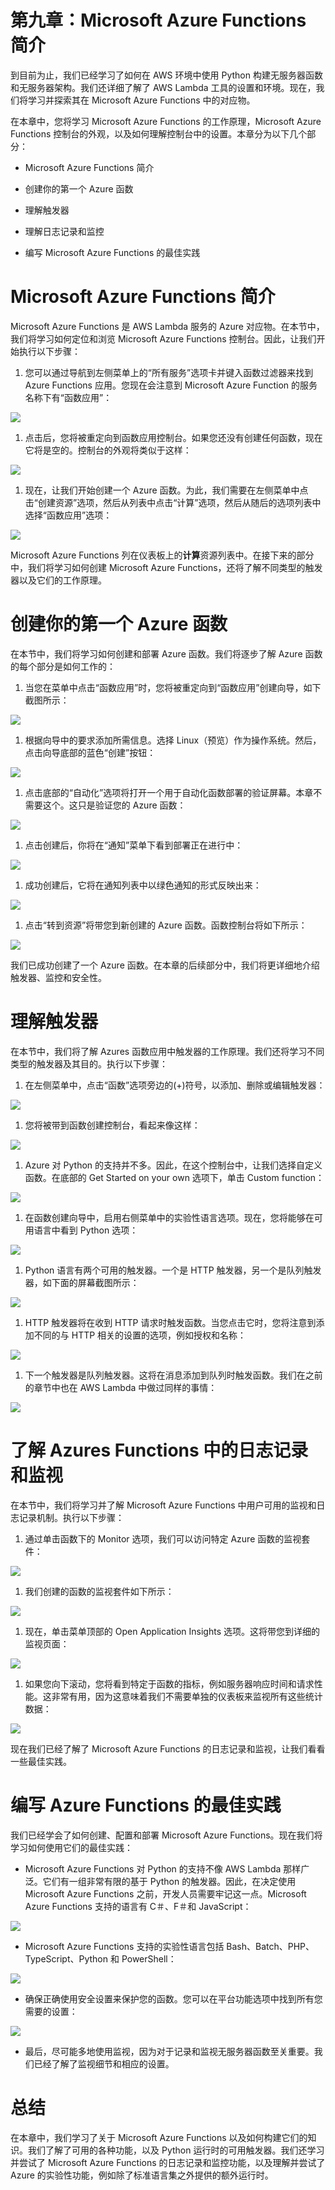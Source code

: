 # 第九章：Microsoft Azure Functions 简介

到目前为止，我们已经学习了如何在 AWS 环境中使用 Python 构建无服务器函数和无服务器架构。我们还详细了解了 AWS Lambda 工具的设置和环境。现在，我们将学习并探索其在 Microsoft Azure Functions 中的对应物。

在本章中，您将学习 Microsoft Azure Functions 的工作原理，Microsoft Azure Functions 控制台的外观，以及如何理解控制台中的设置。本章分为以下几个部分：

+   Microsoft Azure Functions 简介

+   创建你的第一个 Azure 函数

+   理解触发器

+   理解日志记录和监控

+   编写 Microsoft Azure Functions 的最佳实践

# Microsoft Azure Functions 简介

Microsoft Azure Functions 是 AWS Lambda 服务的 Azure 对应物。在本节中，我们将学习如何定位和浏览 Microsoft Azure Functions 控制台。因此，让我们开始执行以下步骤：

1.  您可以通过导航到左侧菜单上的“所有服务”选项卡并键入函数过滤器来找到 Azure Functions 应用。您现在会注意到 Microsoft Azure Function 的服务名称下有“函数应用”：

![](img/024eb3c7-fccc-499b-909b-1686c042d011.png)

1.  点击后，您将被重定向到函数应用控制台。如果您还没有创建任何函数，现在它将是空的。控制台的外观将类似于这样：

![](img/f99b9643-401e-4697-b00c-e364285f5b7b.png)

1.  现在，让我们开始创建一个 Azure 函数。为此，我们需要在左侧菜单中点击“创建资源”选项，然后从列表中点击“计算”选项，然后从随后的选项列表中选择“函数应用”选项：

![](img/016eb2f1-aa5d-45f8-a10f-816728d6c56c.png)

Microsoft Azure Functions 列在仪表板上的**计算**资源列表中。在接下来的部分中，我们将学习如何创建 Microsoft Azure Functions，还将了解不同类型的触发器以及它们的工作原理。

# 创建你的第一个 Azure 函数

在本节中，我们将学习如何创建和部署 Azure 函数。我们将逐步了解 Azure 函数的每个部分是如何工作的：

1.  当您在菜单中点击“函数应用”时，您将被重定向到“函数应用”创建向导，如下截图所示：

![](img/a8b9e92c-4db0-4aae-864a-647385c1b99e.png)

1.  根据向导中的要求添加所需信息。选择 Linux（预览）作为操作系统。然后，点击向导底部的蓝色“创建”按钮：

![](img/ef0f8be0-9278-4e33-b642-55d248868cdf.png)

1.  点击底部的“自动化”选项将打开一个用于自动化函数部署的验证屏幕。本章不需要这个。这只是验证您的 Azure 函数：

![](img/bb8349b8-d04d-477c-b3ab-b4ad154d6d82.png)

1.  点击创建后，你将在“通知”菜单下看到部署正在进行中：

![](img/9f169501-1b18-4a1a-980b-1a745ddda737.png)

1.  成功创建后，它将在通知列表中以绿色通知的形式反映出来：

![](img/88794804-d64a-448e-9751-ead6d85dc3ee.png)

1.  点击“转到资源”将带您到新创建的 Azure 函数。函数控制台将如下所示：

![](img/f629720e-9238-4ffc-a5b0-e46d24b2ccf4.png)

我们已成功创建了一个 Azure 函数。在本章的后续部分中，我们将更详细地介绍触发器、监控和安全性。

# 理解触发器

在本节中，我们将了解 Azures 函数应用中触发器的工作原理。我们还将学习不同类型的触发器及其目的。执行以下步骤：

1.  在左侧菜单中，点击“函数”选项旁边的(+)符号，以添加、删除或编辑触发器：

![](img/9dac12f7-901a-4b32-9af5-378901345898.png)

1.  您将被带到函数创建控制台，看起来像这样：

![](img/79967d0d-18e8-47da-84e7-03dc1ba59ba6.png)

1.  Azure 对 Python 的支持并不多。因此，在这个控制台中，让我们选择自定义函数。在底部的 Get Started on your own 选项下，单击 Custom function：

![](img/14f14139-bed6-4ed0-b1bf-216b9e38d985.png)

1.  在函数创建向导中，启用右侧菜单中的实验性语言选项。现在，您将能够在可用语言中看到 Python 选项：

![](img/e5f630d7-ba46-477e-9267-5c2a5b603112.png)

1.  Python 语言有两个可用的触发器。一个是 HTTP 触发器，另一个是队列触发器，如下面的屏幕截图所示：

![](img/c47cbde1-accd-4af0-8d24-917bb8f2eb1c.png)

1.  HTTP 触发器将在收到 HTTP 请求时触发函数。当您点击它时，您将注意到添加不同的与 HTTP 相关的设置的选项，例如授权和名称：

![](img/eeb2b99c-509e-4345-8dc5-7458d2efea43.png)

1.  下一个触发器是队列触发器。这将在消息添加到队列时触发函数。我们在之前的章节中也在 AWS Lambda 中做过同样的事情：

![](img/08ae9d33-259b-4b40-8e90-92066801f03d.png)

# 了解 Azures Functions 中的日志记录和监视

在本节中，我们将学习并了解 Microsoft Azure Functions 中用户可用的监视和日志记录机制。执行以下步骤：

1.  通过单击函数下的 Monitor 选项，我们可以访问特定 Azure 函数的监视套件：

![](img/005266aa-b166-4bad-8cd9-d86bfb2ff1ba.png)

1.  我们创建的函数的监视套件如下所示：

![](img/7c2ede0a-6906-4060-ba71-dded4e337498.png)

1.  现在，单击菜单顶部的 Open Application Insights 选项。这将带您到详细的监视页面：

![](img/c447d1d8-b10c-48c6-85c8-948f4f39bc97.png)

1.  如果您向下滚动，您将看到特定于函数的指标，例如服务器响应时间和请求性能。这非常有用，因为这意味着我们不需要单独的仪表板来监视所有这些统计数据：

![](img/1394c021-d657-44c7-a04d-de4045b085cc.png)

现在我们已经了解了 Microsoft Azure Functions 的日志记录和监视，让我们看看一些最佳实践。

# 编写 Azure Functions 的最佳实践

我们已经学会了如何创建、配置和部署 Microsoft Azure Functions。现在我们将学习如何使用它们的最佳实践：

+   Microsoft Azure Functions 对 Python 的支持不像 AWS Lambda 那样广泛。它们有一组非常有限的基于 Python 的触发器。因此，在决定使用 Microsoft Azure Functions 之前，开发人员需要牢记这一点。Microsoft Azure Functions 支持的语言有 C＃、F＃和 JavaScript：

![](img/7c83b144-9f29-4aae-9d51-51e05aa526da.png)

+   Microsoft Azure Functions 支持的实验性语言包括 Bash、Batch、PHP、TypeScript、Python 和 PowerShell：

![](img/4c86dcb8-d7e3-405c-b8fc-539eb14fcad2.png)

+   确保正确使用安全设置来保护您的函数。您可以在平台功能选项中找到所有您需要的设置：

![](img/a34cb76e-01c0-439c-9671-00a004923d6d.png)

+   最后，尽可能多地使用监视，因为对于记录和监视无服务器函数至关重要。我们已经了解了监视细节和相应的设置。

# 总结

在本章中，我们学习了关于 Microsoft Azure Functions 以及如何构建它们的知识。我们了解了可用的各种功能，以及 Python 运行时的可用触发器。我们还学习并尝试了 Microsoft Azure Functions 的日志记录和监控功能，以及理解并尝试了 Azure 的实验性功能，例如除了标准语言集之外提供的额外运行时。
